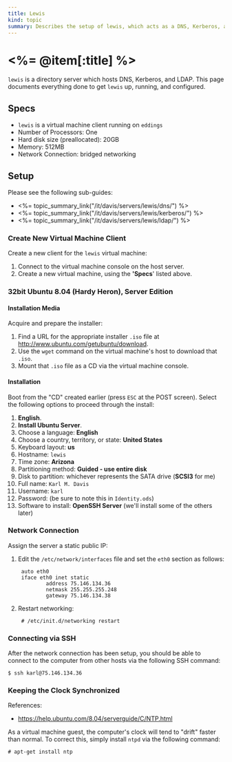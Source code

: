 ```yaml
--- 
title: Lewis
kind: topic
summary: Describes the setup of lewis, which acts as a DNS, Kerberos, and LDAP server.
---
```


# <%= @item[:title] %>

`lewis` is a directory server which hosts DNS, Kerberos, and LDAP.  This page documents everything done to get `lewis` up, running, and configured.


## Specs

* `lewis` is a virtual machine client running on `eddings`
* Number of Processors: One
* Hard disk size (preallocated): 20GB
* Memory: 512MB
* Network Connection: bridged networking


## Setup

Please see the following sub-guides:

* <%= topic_summary_link("/it/davis/servers/lewis/dns/") %>
* <%= topic_summary_link("/it/davis/servers/lewis/kerberos/") %>
* <%= topic_summary_link("/it/davis/servers/lewis/ldap/") %>


### Create New Virtual Machine Client

Create a new client for the `lewis` virtual machine:

1. Connect to the virtual machine console on the host server.
1. Create a new virtual machine, using the __'Specs__' listed above.


### 32bit Ubuntu 8.04 (Hardy Heron), Server Edition


#### Installation Media

Acquire and prepare the installer:

1. Find a URL for the appropriate installer `.iso` file at <http://www.ubuntu.com/getubuntu/download>.
1. Use the `wget` command on the virtual machine's host to download that `.iso`.
1. Mount that `.iso` file as a CD via the virtual machine console.


#### Installation

Boot from the "CD" created earlier (press `ESC` at the POST screen).  Select the following options to proceed through the install:

1. __English__.
1. __Install Ubuntu Server__.
1. Choose a language: __English__
1. Choose a country, territory, or state: __United States__
1. Keyboard layout: __us__
1. Hostname: `lewis`
1. Time zone: __Arizona__
1. Partitioning method: __Guided - use entire disk__
1. Disk to partition: whichever represents the SATA drive (__SCSI3__ for me)
1. Full name: `Karl M. Davis`
1. Username: `karl`
1. Password: (be sure to note this in `Identity.ods`)
1. Software to install: __OpenSSH Server__ (we'll install some of the others later)


### Network Connection

Assign the server a static public IP:

1. Edit the `/etc/network/interfaces` file and set the `eth0` section as follows:

        auto eth0
        iface eth0 inet static
                address 75.146.134.36
                netmask 255.255.255.248
                gateway 75.146.134.38

1. Restart networking:

        # /etc/init.d/networking restart


### Connecting via SSH

After the network connection has been setup, you should be able to connect to the computer from other hosts via the following SSH command:

    $ ssh karl@75.146.134.36


### Keeping the Clock Synchronized

References:

* <https://help.ubuntu.com/8.04/serverguide/C/NTP.html>

As a virtual machine guest, the computer's clock will tend to "drift" faster than normal.  To correct this, simply install `ntpd` via the following command:

    # apt-get install ntp

